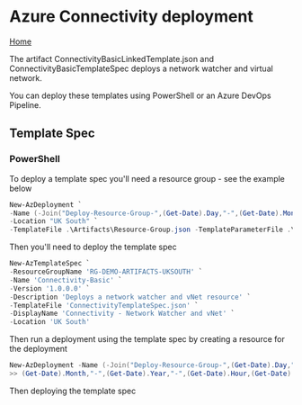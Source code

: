 # Azure Connectivity deployment

[Home](../readme.md)

The artifact ConnectivityBasicLinkedTemplate.json and ConnectivityBasicTemplateSpec deploys a network watcher and virtual network. 

You can deploy these templates using PowerShell or an Azure DevOps Pipeline. 

## Template Spec

### PowerShell

To deploy a template spec you'll need a resource group - see the example below

```powershell
New-AzDeployment `
-Name (-Join("Deploy-Resource-Group-",(Get-Date).Day,"-",(Get-Date).Month,"-",(Get-Date).Year,"-",(Get-Date).Hour,(Get-Date).Minute))`
-Location "UK South" `
-TemplateFile .\Artifacts\Resource-Group.json -TemplateParameterFile .\Artifacts\Resource-Group.parameters.json
```

Then you'll need to deploy the template spec

```powershell
New-AzTemplateSpec `
-ResourceGroupName 'RG-DEMO-ARTIFACTS-UKSOUTH' `
-Name 'Connectivity-Basic' `
-Version '1.0.0.0' `
-Description 'Deploys a network watcher and vNet resource' `
-TemplateFile 'ConnectivityTemplateSpec.json' `
-DisplayName 'Connectivity - Network Watcher and vNet' `
-Location 'UK South'
```

Then run a deployment using the template spec by creating a resource for the deployment

```powershell
New-AzDeployment -Name (-Join("Deploy-Resource-Group-",(Get-Date).Day,"-",`
>> (Get-Date).Month,"-",(Get-Date).Year,"-",(Get-Date).Hour,(Get-Date).Minute)) -Location "UK South" -TemplateFile Resource-Group.json -TemplateParameterFile ..\Connectivity\Resource-Group.parameters.json
```

Then deploying the template spec

```powershell



```
